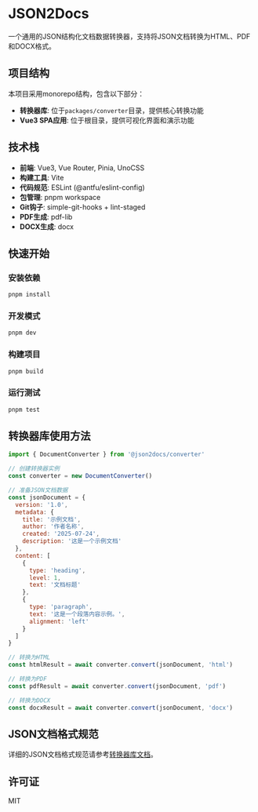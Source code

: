 # JSON2Docs

一个通用的JSON结构化文档数据转换器，支持将JSON文档转换为HTML、PDF和DOCX格式。

## 项目结构

本项目采用monorepo结构，包含以下部分：

- **转换器库**: 位于`packages/converter`目录，提供核心转换功能
- **Vue3 SPA应用**: 位于根目录，提供可视化界面和演示功能

## 技术栈

- **前端**: Vue3, Vue Router, Pinia, UnoCSS
- **构建工具**: Vite
- **代码规范**: ESLint (@antfu/eslint-config)
- **包管理**: pnpm workspace
- **Git钩子**: simple-git-hooks + lint-staged
- **PDF生成**: pdf-lib
- **DOCX生成**: docx

## 快速开始

### 安装依赖

```bash
pnpm install
```

### 开发模式

```bash
pnpm dev
```

### 构建项目

```bash
pnpm build
```

### 运行测试

```bash
pnpm test
```

## 转换器库使用方法

```javascript
import { DocumentConverter } from '@json2docs/converter'

// 创建转换器实例
const converter = new DocumentConverter()

// 准备JSON文档数据
const jsonDocument = {
  version: '1.0',
  metadata: {
    title: '示例文档',
    author: '作者名称',
    created: '2025-07-24',
    description: '这是一个示例文档'
  },
  content: [
    {
      type: 'heading',
      level: 1,
      text: '文档标题'
    },
    {
      type: 'paragraph',
      text: '这是一个段落内容示例。',
      alignment: 'left'
    }
  ]
}

// 转换为HTML
const htmlResult = await converter.convert(jsonDocument, 'html')

// 转换为PDF
const pdfResult = await converter.convert(jsonDocument, 'pdf')

// 转换为DOCX
const docxResult = await converter.convert(jsonDocument, 'docx')
```

## JSON文档格式规范

详细的JSON文档格式规范请参考[转换器库文档](./packages/converter/README.md)。

## 许可证

MIT
